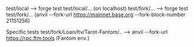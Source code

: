 test/local --> forge test test/local/... (on localhost)
test/fork/... --> forge test test/fork/... (anvil --fork-url https://mainnet.base.org --fork-block-number 21151256)

Specific tests
test/fork/Loan/ltv/Tarot-Fantom/.. --> anvil --fork-url https://rpc.ftm.tools (Fantom env.)
